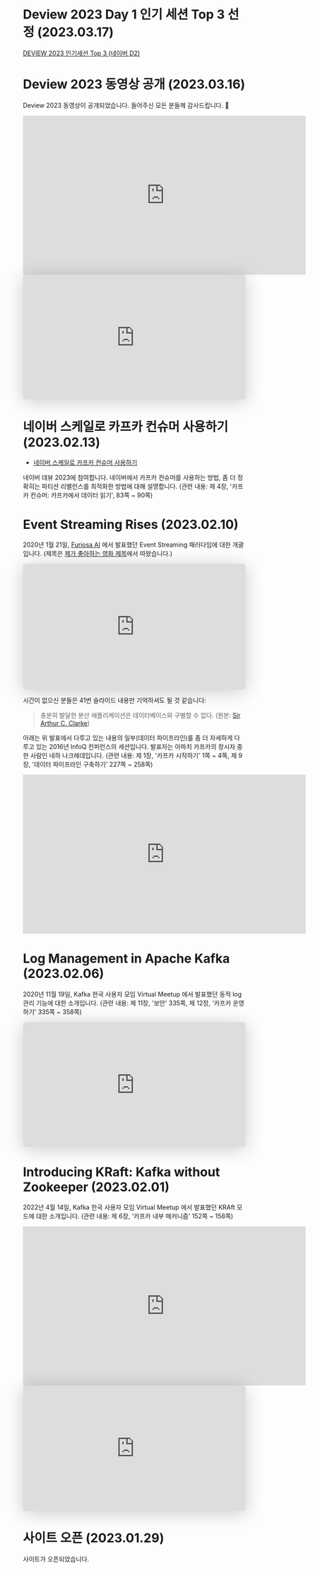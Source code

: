 # Deview 2023 Day 1 인기 세션 Top 3 선정 (2023.03.17)

[DEVIEW 2023 인기세션 Top 3 (네이버 D2)](https://d2.naver.com/news/7503274)

# Deview 2023 동영상 공개 (2023.03.16)

Deview 2023 동영상이 공개되었습니다. 들어주신 모든 분들께 감사드립니다. 🙏️

<iframe width="640" height="360" class="video" src="https://www.youtube.com/embed/OxMdru93E6k" title="YouTube video player" frameborder="0" allow="accelerometer; autoplay; clipboard-write; encrypted-media; gyroscope; picture-in-picture; web-share" allowfullscreen></iframe>

<iframe class="speakerdeck-iframe" frameborder="0" src="https://speakerdeck.com/player/72da0a91e9d846298ba7ac330df48e80" title="Kafka Consumers at Naver" allowfullscreen="true" style="border: 0px; background: padding-box padding-box rgba(0, 0, 0, 0.1); margin: 0px; padding: 0px; border-radius: 6px; box-shadow: rgba(0, 0, 0, 0.2) 0px 5px 40px; width: 100%; height: auto; aspect-ratio: 560 / 314;" data-ratio="1.78343949044586"></iframe>

# 네이버 스케일로 카프카 컨슈머 사용하기 (2023.02.13)

- [네이버 스케일로 카프카 컨슈머 사용하기](https://deview.kr/2023/sessions/577)

네이버 데뷰 2023에 참여합니다. 네이버에서 카프카 컨슈머를 사용하는 방법, 좀 더 정확히는 파티션 리밸런스를 최적화한 방법에 대해 설명합니다. (관련 내용: 제 4장, '카프카 컨슈머: 카프카에서 데이터 읽기', 83쪽 ~ 90쪽)

# Event Streaming Rises (2023.02.10)

2020년 1월 21일, [Furiosa AI](https://www.furiosa.ai/) 에서 발표했던 Event Streaming 패러다임에 대한 개괄입니다. (제목은 [제가 좋아하는 영화 제목](https://en.wikipedia.org/wiki/The_Dark_Knight_Rises)에서 따왔습니다.)

<iframe class="speakerdeck-iframe" frameborder="0" src="https://speakerdeck.com/player/0f432b7ed4f348c5a3a3575f7bc15900" title="Event Streaming Rises" allowfullscreen="true" mozallowfullscreen="true" webkitallowfullscreen="true" style="border: 0px; background: padding-box padding-box rgba(0, 0, 0, 0.1); margin: 0px; padding: 0px; border-radius: 6px; box-shadow: rgba(0, 0, 0, 0.2) 0px 5px 40px; width: 100%; height: auto; aspect-ratio: 560 / 315;" data-ratio="1.7777777777777777"></iframe>

시간이 없으신 분들은 41번 슬라이드 내용만 기억하셔도 될 것 같습니다:

> 충분히 발달한 분산 애플리케이션은 데이터베이스와 구별할 수 없다. (원본: [Sir Arthur C. Clarke](https://lab.cccb.org/en/arthur-c-clarke-any-sufficiently-advanced-technology-is-indistinguishable-from-magic/))

아래는 위 발표에서 다루고 있는 내용의 일부(데이터 파이프라인)를 좀 더 자세하게 다루고 있는 2016년 InfoQ 컨퍼런스의 세션입니다. 발표자는 아파치 카프카의 창시자 중 한 사람인 네하 나크헤데입니다. (관련 내용: 제 1장, '카프카 시작하기' 1쪽 ~ 4쪽, 제 9장, '데이터 파이프라인 구축하기' 227쪽 ~ 258쪽)

<iframe width="640" height="360" class="video" src="https://www.youtube.com/embed/I32hmY4diFY" title="YouTube video player" frameborder="0" allow="accelerometer; autoplay; clipboard-write; encrypted-media; gyroscope; picture-in-picture; web-share" allowfullscreen></iframe>

# Log Management in Apache Kafka (2023.02.06)

2020년 11월 19일, Kafka 한국 사용자 모임 Virtual Meetup 에서 발표했던 동적 log 관리 기능에 대한 소개입니다. (관련 내용: 제 11장, '보안' 335쪽, 제 12장, '카프카 운영하기' 335쪽 ~ 358쪽)

<iframe class="speakerdeck-iframe" frameborder="0" src="https://speakerdeck.com/player/201de9be12c4423f9f98337bd79ddbda" title="Log Management in Apache Kafka" allowfullscreen="true" mozallowfullscreen="true" webkitallowfullscreen="true" style="border: 0px; background: padding-box padding-box rgba(0, 0, 0, 0.1); margin: 0px; padding: 0px; border-radius: 6px; box-shadow: rgba(0, 0, 0, 0.2) 0px 5px 40px; width: 100%; height: auto; aspect-ratio: 560 / 314;" data-ratio="1.78343949044586"></iframe>

# Introducing KRaft: Kafka without Zookeeper (2023.02.01)

2022년 4월 14일, Kafka 한국 사용자 모임 Virtual Meetup 에서 발표했던 KRAft 모드에 대한 소개입니다. (관련 내용: 제 6장, '카프카 내부 매커니즘' 152쪽 ~ 158쪽)

<iframe width="640" height="360" class="video" src="https://www.youtube.com/embed/UYkWzY4NUdA?start=5760" title="YouTube video player" frameborder="0" allow="accelerometer; autoplay; clipboard-write; encrypted-media; gyroscope; picture-in-picture; web-share" allowfullscreen></iframe>

<iframe class="speakerdeck-iframe" frameborder="0" src="https://speakerdeck.com/player/e1c31c2ad2e24d9398176788b57f693f" title="Introducing KRaft: Kafka without Zookeeper" allowfullscreen="true" mozallowfullscreen="true" webkitallowfullscreen="true" style="border: 0px; background: padding-box padding-box rgba(0, 0, 0, 0.1); margin: 0px; padding: 0px; border-radius: 6px; box-shadow: rgba(0, 0, 0, 0.2) 0px 5px 40px; width: 100%; height: auto; aspect-ratio: 560 / 315;" data-ratio="1.7777777777777777"></iframe>

# 사이트 오픈 (2023.01.29)

사이트가 오픈되었습니다.

